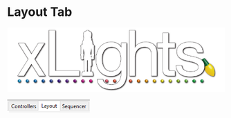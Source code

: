 # Layout Tab

![](../../.gitbook/assets/xlights-logo.png)

![](<../../.gitbook/assets/image (473).png>)
